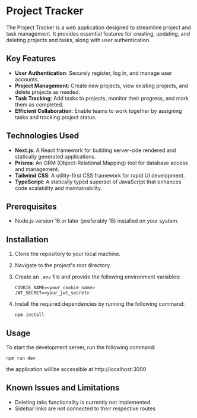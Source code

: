 # Project Tracker
<!-- ![Build Status](https://img.shields.io/travis/shaannessy25/project-tracker.svg) -->

The Project Tracker is a web application designed to streamline project and task management. It provides essential features for creating, updating, and deleting projects and tasks, along with user authentication.

## Key Features

- **User Authentication**: Securely register, log in, and manage user accounts.
- **Project Management**: Create new projects, view existing projects, and delete projects as needed.
- **Task Tracking**: Add tasks to projects, monitor their progress, and mark them as completed.
- **Efficient Collaboration**: Enable teams to work together by assigning tasks and tracking project status.

## Technologies Used

- **Next.js**: A React framework for building server-side rendered and statically generated applications.
- **Prisma**: An ORM (Object-Relational Mapping) tool for database access and management.
- **Tailwind CSS**: A utility-first CSS framework for rapid UI development.
- **TypeScript**: A statically typed superset of JavaScript that enhances code scalability and maintainability.

## Prerequisites

- Node.js version 16 or later (preferably 18) installed on your system.

## Installation

1. Clone the repository to your local machine.
2. Navigate to the project's root directory.
3. Create an `.env` file and provide the following environment variables:

   ```plaintext
   COOKIE_NAME=<your_cookie_name>
   JWT_SECRET=<your_jwt_secret>
   ```

4. Install the required dependencies by running the following command:

   ```plaintext
   npm install
   ```

## Usage
To start the development server, run the following command:

   ```plaintext
   npm run dev
   ```
the application will be accessible at http://localhost:3000

## Known Issues and Limitations
* Deleting taks functionality is currently not implemented
* Sidebar links are not connected to their respective routes